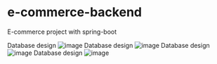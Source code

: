 # e-commerce-backend
E-commerce project with spring-boot


Database design
![image](https://github.com/Yunus-Gunes/e-commerce-backend/assets/71487722/197b9a53-9e18-4197-991f-74ee7eb12479)
Database design
![image](https://github.com/Yunus-Gunes/e-commerce-backend/assets/71487722/197b9a53-9e18-4197-991f-74ee7eb12479)
Database design
![image](https://github.com/Yunus-Gunes/e-commerce-backend/assets/71487722/197b9a53-9e18-4197-991f-74ee7eb12479)
Database design
![image](https://github.com/Yunus-Gunes/e-commerce-backend/assets/71487722/197b9a53-9e18-4197-991f-74ee7eb12479)
